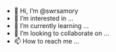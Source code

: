 - 👋 Hi, I’m @swrsamory
- 👀 I’m interested in ...
- 🌱 I’m currently learning ...
- 💞️ I’m looking to collaborate on ...
- 📫 How to reach me ...

<!---
swrsamory/swrsamory is a ✨ special ✨ repository because its `README.md` (this file) appears on your GitHub profile.
You can click the Preview link to take a look at your changes.
--->
